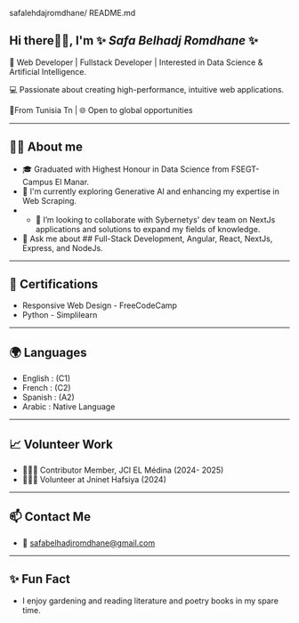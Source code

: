 safalehdajromdhane/ README.md


## Hi there👋🏽, I'm ✨ _Safa Belhadj Romdhane_ ✨ 

<!--
**safabelhadjromdhane/safabelhadjromdhane** is a ✨ _special_ ✨ repository because its `README.md` (this file) appears on your GitHub profile.

Here are some ideas to get you started:

- 🔭 I’m currently working on ...
- 🌱 I’m currently learning ...
- 👯 I’m looking to collaborate on ...
- 🤔 I’m looking for help with ...
- 💬 Ask me about ... 
- 📫 How to reach me: ...
- 😄 Pronouns: ...
- ⚡ Fun fact: ...
--> 
 🚀 Web Developer | Fullstack Developer | Interested in Data Science & Artificial 
 Intelligence.

 💻 Passionate about creating high-performance, intuitive web applications.

 📍From  Tunisia Tn | 🌐 Open to global opportunities 

--------------------------------------------------------------------------------------
  👧🏽 About me
----------------------------------------------------------------------------------------

- 🎓 Graduated with Highest Honour in Data Science from FSEGT- Campus El Manar.
- 🌱 I'm currently exploring Generative AI and enhancing my expertise in Web Scraping.
- - 👯 I’m looking to collaborate with Sybernetys' dev team on NextJs applications and solutions to expand my fields of knowledge.
- 💬 Ask me about ## Full-Stack Development, Angular, React, NextJs, Express, and NodeJs.

--------------------------------------------------------------------------------------
📜 Certifications
--------------------------------------------------------------------------------------
  
 - Responsive Web Design - FreeCodeCamp
 - Python - Simplilearn

----------------------------------------------------------------------------------------
 🌍 Languages
----------------------------------------------------------------------------------------

 - English  : (C1)
 -  French  : (C2)
 -  Spanish : (A2)
 -  Arabic  : Native Language
    
---------------------------------------------------------------------------------------
   📈 Volunteer Work
---------------------------------------------------------------------------------------

  - 🙋🏽‍♀️ Contributor Member, JCI EL Médina (2024- 2025)
  - 🙋🏽‍♀️ Volunteer at Jninet Hafsiya (2024)

---------------------------------------------------------------------------------------
   📫 Contact Me
---------------------------------------------------------------------------------------

- 📧 safabelhadjromdhane@gmail.com
  
----------------------------------------------------------------------------------------
 ✨ Fun Fact
----------------------------------------------------------------------------------------
 
   * I enjoy gardening and reading literature and poetry books in my spare time.
